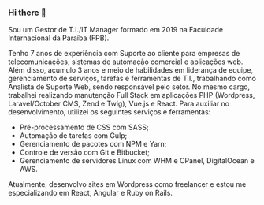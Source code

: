 ### Hi there 👋

<!--
**jailsonss/jailsonss** is a ✨ _special_ ✨ repository because its `README.md` (this file) appears on your GitHub profile.

Here are some ideas to get you started:

- 🔭 I’m currently working on ...
- 🌱 I’m currently learning ...
- 👯 I’m looking to collaborate on ...
- 🤔 I’m looking for help with ...
- 💬 Ask me about ...
- 📫 How to reach me: ...
- 😄 Pronouns: ...
- ⚡ Fun fact: ...
-->

Sou um Gestor de T.I./IT Manager formado em 2019 na Faculdade Internacional da Paraíba (FPB).

Tenho 7 anos de experiência com Suporte ao cliente para empresas de telecomunicações, sistemas de automação comercial e aplicações web.
Além disso, acumulo 3 anos e meio de habilidades em liderança de equipe, gerenciamento de serviços, tarefas e ferramentas de T.I., trabalhando como Analista de Suporte Web, sendo responsável pelo setor.
No mesmo cargo, trabalhei realizando manutenção Full Stack em aplicações PHP (Wordpress, Laravel/October CMS, Zend e Twig), Vue.js e React. Para auxiliar no desenvolvimento, utilizei os seguintes serviços e ferramentas:
- Pré-processamento de CSS com SASS;
- Automação de tarefas com Gulp;
- Gerenciamento de pacotes com NPM e Yarn;
- Controle de versão com Git e Bitbucket;
- Gerenciamento de servidores Linux com WHM e CPanel, DigitalOcean e AWS.

Atualmente, desenvolvo sites em Wordpress como freelancer e estou me especializando em React, Angular e Ruby on Rails.
